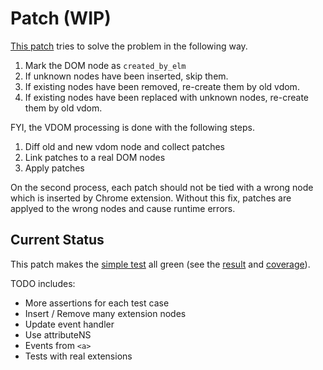 # Patch (WIP)

[This patch](./VirtualDom.patch) tries to solve the problem in the following way.

1. Mark the DOM node as `created_by_elm`
2. If unknown nodes have been inserted, skip them.
3. If existing nodes have been removed, re-create them by old vdom.
4. If existing nodes have been replaced with unknown nodes, re-create them by old vdom.

FYI, the VDOM processing is done with the following steps.

1. Diff old and new vdom node and collect patches
2. Link patches to a real DOM nodes
3. Apply patches

On the second process, each patch should not be tied with a wrong node which is inserted by Chrome extension.
Without this fix, patches are applyed to the wrong nodes and cause runtime errors.

## Current Status

This patch makes the [simple test](../test/test.js) all green (see the [result](https://travis-ci.org/jinjor/elm-break-dom) and [coverage](https://elm-break-dom.netlify.com/coverage/simple-patched.js.html)).

TODO includes:

- More assertions for each test case
- Insert / Remove many extension nodes
- Update event handler
- Use attributeNS
- Events from `<a>`
- Tests with real extensions
